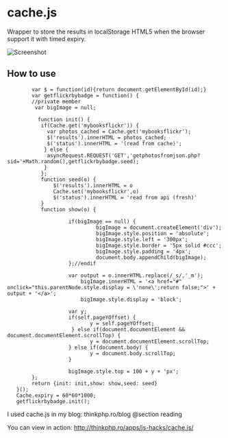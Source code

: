 cache.js
========

Wrapper to store the results in localStorage HTML5 when the browser support it with timed expiry.

![Screenshot](http://farm8.staticflickr.com/7052/6777854986_4ff7c0b4a1.jpg)

How to use
----------

            var $ = function(id){return document.getElementById(id);}
            var getflickrbybadge = function() {
            //private member
             var bigImage = null;

              function init() {
               if(Cache.get('mybooksflickr')) {
                 var photos_cached = Cache.get('mybooksflickr');
                 $('results').innerHTML = photos_cached;  
                 $('status').innerHTML = '(read from cache)';
                } else {
                 asyncRequest.REQUEST('GET','getphotosfromjson.php?sid='+Math.random(),getflickrbybadge.seed);
                }
               };
               function seed(o) {
                   $('results').innerHTML = o
                   Cache.set('mybooksflickr',o)
                   $('status').innerHTML = 'read from api (fresh)'
               }
               function show(o) {

                        if(bigImage == null) {
                                 bigImage = document.createElement('div');
                                 bigImage.style.position = 'absolute';
                                 bigImage.style.left = '300px';
                                 bigImage.style.border = '5px solid #ccc';
                                 bigImage.style.padding = '4px';
                                 document.body.appendChild(bigImage);          
                        };//endif

                        var output = o.innerHTML.replace(/_s/,'_m');
                            bigImage.innerHTML = '<a href="#" onclick="this.parentNode.style.display = \'none\';return false;">' + output + '</a>';
                            bigImage.style.display = 'block';

                        var y;
                        if(self.pageYOffset) {
                               y = self.pageYOffset;
                         } else if(document.documentElement && document.documentElement.scrollTop) {
                               y = document.documentElement.scrollTop;
                        } else if(document.body) {
                               y = document.body.scrollTop; 
                        }

                        bigImage.style.top = 100 + y + 'px';
            };
            return {init: init,show: show,seed: seed}  
       }();
       Cache.expiry = 60*60*1000;
       getflickrbybadge.init();

I used cache.js in my blog: thinkphp.ro/blog @section reading

You can view in action: http://thinkphp.ro/apps/js-hacks/cache.js/
